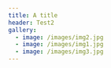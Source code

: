 ```yaml
---
title: A title
header: Test2
gallery:
  - image: /images/img2.jpg
  - image: /images/img1.jpg
  - image: /images/img3.jpg
---
```


